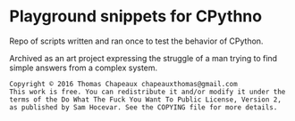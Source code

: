 # Playground snippets for CPythno
Repo of scripts written and ran once to test the behavior of CPython.

Archived as an art project expressing the struggle of a man trying to find simple answers from a complex system.

    Copyright © 2016 Thomas Chapeaux chapeauxthomas@gmail.com
    This work is free. You can redistribute it and/or modify it under the
    terms of the Do What The Fuck You Want To Public License, Version 2,
    as published by Sam Hocevar. See the COPYING file for more details.
